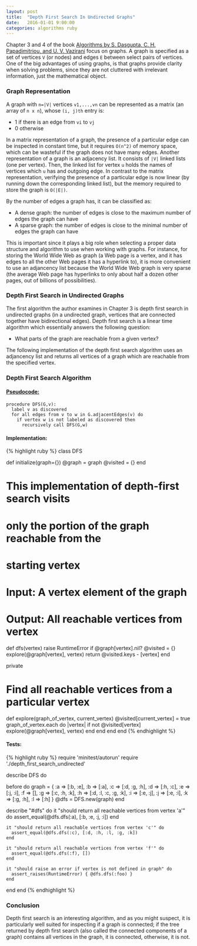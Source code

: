 ```yaml
---
layout: post
title:  "Depth First Search In Undirected Graphs"
date:   2016-01-01 9:00:00
categories: algorithms ruby
---
```

Chapter 3 and 4 of the book [Algorithms by S. Dasgupta, C. H. Papadimitriou, and U. V. Vazirani](http://beust.com/algorithms.pdf) focus on graphs. A graph is specified as a set of vertices ``V`` (or nodes) and edges ``E`` between select pairs of vertices. One of the big advantages of using graphs, is that graphs provide clarity when solving problems, since they are not cluttered with irrelevant information, just the mathematical object.

### Graph Representation
A graph with ``n=|V|`` vertices ``v1,...,vn`` can be represented as a matrix (an array of ``n x n``), whose ``(i, j)th`` entry is:

- 1 if there is an edge from ``vi`` to ``vj``
- 0 otherwise

In a matrix representation of a graph, the presence of a particular edge can be inspected in constant time, but it requires ``O(n^2)`` of memory space, which can be wasteful if the graph does not have many edges. Another representation of a graph is an adjacency list. It consists of ``|V|`` linked lists (one per vertex). Then, the linked list for vertex ``u`` holds the names of vertices which ``u`` has and outgoing edge. In contrast to the matrix representation, verifying the presence of a particular edge is now linear (by running down the corresponding linked list), but the memory required to store the graph is ``O(|E|)``.

By the number of edges a graph has, it can be classified as:

  - A dense graph: the number of edges is close to the maximum number of edges the graph can have
  - A sparse graph: the number of edges is close to the minimal number of edges the graph can have

This is important since it plays a big role when selecting a proper data structure and algorithm to use when working with graphs. For instance, for storing the World Wide Web as graph (a Web page is a vertex, and it has edges to all the other Web pages it has a hyperlink to), it is more convenient to use an adjancency list because the World Wide Web graph is very sparse (the average Web page has hyperlinks to only about half a dozen other pages, out of billions of possibilities).

### Depth First Search in Undirected Graphs
The first algorithm the author examines in Chapter 3 is depth first search in undirected graphs (in a undirected graph, vertices that are connected together have bidirectional edges). Depth first search is a linear time algorithm which essentially answers the following question:

- What parts of the graph are reachable from a given vertex?

The following implementation of the depth first search algorithm uses an adjancency list and returns all vertices of a graph which are reachable from the specified vertex.

### Depth First Search Algorithm

#### [Pseudocode:](https://en.wikipedia.org/wiki/Depth-first_search)

```
procedure DFS(G,v):
  label v as discovered
  for all edges from v to w in G.adjacentEdges(v) do
    if vertex w is not labeled as discovered then
      recursively call DFS(G,w)
```

#### Implementation:

{% highlight ruby %}
class DFS

  def initialize(graph={})
    @graph = graph
    @visited = {}
  end

  # This implementation of depth-first search visits
  # only the portion of the graph reachable from the
  # starting vertex
  # Input: A vertex element of the graph
  # Output: All reachable vertices from vertex
  def dfs(vertex)
    raise RuntimeError if @graph[vertex].nil?
    @visited = {}
    explore(@graph[vertex], vertex)
    return @visited.keys - [vertex]
  end

  private

  # Find all reachable vertices from a particular vertex
  def explore(graph_of_vertex, current_vertex)
    @visited[current_vertex] = true
    graph_of_vertex.each do |vertex|
      if not @visited[vertex]
        explore(@graph[vertex], vertex)
      end
    end
  end
end
{% endhighlight %}

#### Tests:

{% highlight ruby %}
require 'minitest/autorun'
require './depth_first_search_undirected'

describe DFS do

  before do
    graph = {
      :a => [:b, :e],
      :b => [:a],
      :c => [:d, :g, :h],
      :d => [:h, :c],
      :e => [:j, :i],
      :f => [],
      :g => [:c, :h, :k],
      :h => [:d, :l, :c, :g, :k],
      :i => [:e, :j],
      :j => [:e, :i],
      :k => [:g, :h],
      :l => [:h]
    }
    @dfs = DFS.new(graph)
  end

  describe "#dfs" do
    it "should return all reachable vertices from vertex 'a'" do
      assert_equal(@dfs.dfs(:a), [:b, :e, :j, :i])
    end

    it "should return all reachable vertices from vertex 'c'" do
      assert_equal(@dfs.dfs(:c), [:d, :h, :l, :g, :k])
    end

    it "should return all reachable vertices from vertex 'f'" do
      assert_equal(@dfs.dfs(:f), [])
    end

    it "should raise an error if vertex is not defined in graph" do
      assert_raises(RuntimeError) { @dfs.dfs(:foo) }
    end
  end
end
{% endhighlight %}

### Conclusion
Depth first search is an interesting algorithm, and as you might suspect, it is particularly well suited for inspecting if a graph is connected; if the tree returned by depth first search (also called the connected components of a graph) contains all vertices in the graph, it is connected, otherwise, it is not.
